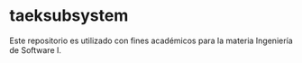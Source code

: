 # taeksubsystem
Este repositorio es utilizado con fines académicos para la materia Ingeniería de Software I.
